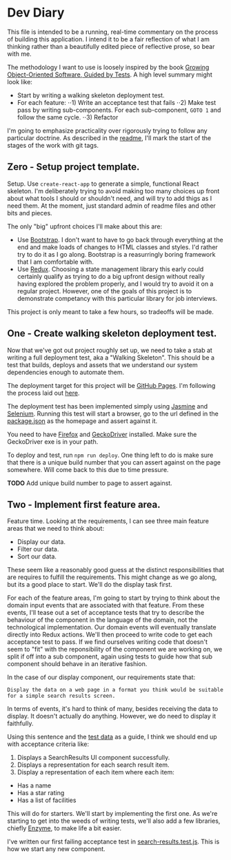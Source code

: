 # Dev Diary

This file is intended to be a running, real-time commentary on the process of building this application. I intend it to be a fair reflection of what I am thinking rather than a beautifully edited piece of reflective prose, so bear with me.

The methodology I want to use is loosely inspired by the book [Growing Object-Oriented Software, Guided by Tests](https://www.goodreads.com/book/show/4268826-growing-object-oriented-software-guided-by-tests). A high level summary might look like:

- Start by writing a walking skeleton deployment test.
- For each feature:
⋅⋅1) Write an acceptance test that fails
⋅⋅2) Make test pass by writing sub-components. For each sub-component, `GOTO 1` and follow the same cycle.
⋅⋅3) Refactor

I'm going to emphasize practicality over rigorously trying to follow any particular doctrine. As described in the [readme](README.md), I'll mark the start of the stages of the work with git tags.

## Zero - Setup project template.
Setup. Use `create-react-app` to generate a simple, functional React skeleton. I'm deliberately trying to avoid making too many choices up front about what tools I should or shouldn't need, and will try to add thigs as I need them. At the moment, just standard admin of readme files and other bits and pieces.

The only "big" upfront choices I'll make about this are:
- Use [Bootstrap](https://getbootstrap.com/). I don't want to have to go back through everything at the end and make loads of changes to HTML classes and styles. I'd rather try to do it as I go along. Bootstrap is a reasurringly boring framework that I am comfortable with.
- Use [Redux](https://redux.js.org/). Choosing a state management library this early could certainly qualify as trying to do a big upfront design without really having explored the problem properly, and I would try to avoid it on a regular project. However, one of the goals of this project is to demonstrate competancy with this particular library for job interviews.

This project is only meant to take a few hours, so tradeoffs will be made.

## One - Create walking skeleton deployment test.
Now that we've got out project roughly set up, we need to take a stab at writing a full deployment test, aka a "Walking Skeleton". This should be a test that builds, deploys and assets that we understand our system dependencies enough to automate them.

The deployment target for this project will be [GitHub Pages](https://pages.github.com/). I'm following the process laid out [here](https://github.com/facebook/create-react-app/blob/master/packages/react-scripts/template/README.md#deployment).

The deployment test has been implemented simply using [Jasmine](https://jasmine.github.io/) and [Selenium](https://github.com/SeleniumHQ/selenium). Running this test will start a browser, go to the url defined in the [package.json](/package.json) as the homepage and assert against it.

You need to have [Firefox](https://www.mozilla.org/en-US/firefox/new/) and [GeckoDriver](https://github.com/mozilla/geckodriver/releases) installed. Make sure the GeckoDriver exe is in your path.

To deploy and test, run `npm run deploy`. One thing left to do is make sure that there is a unique build number that you can assert against on the page somewhere. Will come back to this due to time pressure.

**TODO** Add unique build number to page to assert against.

## Two - Implement first feature area.
Feature time. Looking at the requirements, I can see three main feature areas that we need to think about:

- Display our data.
- Filter our data.
- Sort our data.

These seem like a reasonably good guess at the distinct responsibilities that are requires to fulfill the requirements. This might change as we go along, but its a good place to start. We'll do the display task first.

For each of the feature areas, I'm going to start by trying to think about the domain input events that are associated with that feature. From these events, I'll tease out a set of acceptance tests that try to describe the behaviour of the component in the language of the domain, not the technological implementation. Our domain events will eventually translate directly into Redux actions. We'll then proceed to write code to get each acceptance test to pass. If we find ourselves writing code that doesn't seem to "fit" with the reponsibility of the component we are working on, we split if off into a sub component, again using tests to guide how that sub component should behave in an iterative fashion.

In the case of our display component, our requirements state that:

```
Display the data on a web page in a format you think would be suitable for a simple search results screen.
```

In terms of events, it's hard to think of many, besides receiving the data to display. It doesn't actually do anything. However, we do need to display it faithfully.

Using this sentence and the [test data](/data.json) as a guide, I think we should end up with acceptance criteria like:
1) Displays a SearchResults UI component successfully.
1) Displays a representation for each search result item.
2) Display a representation of each item where each item:
- Has a name
- Has a star rating
- Has a list of facilities

This will do for starters. We'll start by implementing the first one. As we're starting to get into the weeds of writing tests, we'll also add a few libraries, chiefly [Enzyme](http://airbnb.io/enzyme/), to make life a bit easier.

I've written our first failing acceptance test in [search-results.test.js](/src/search-results/search-results.test.js). This is how we start any new component.